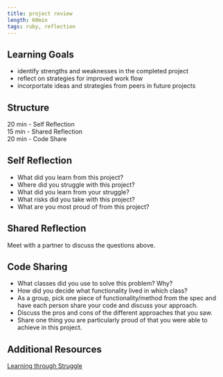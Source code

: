 ```yaml
---
title: project review
length: 60min
tags: ruby, reflection
---  
```



## Learning Goals  
* identify strengths and weaknesses in the completed project 
* reflect on strategies for improved work flow 
* incorportate ideas and strategies from peers in future projects

## Structure  

20 min - Self Reflection  
15 min - Shared Reflection  
20 min - Code Share 


## Self Reflection
- What did you learn from this project?
- Where did you struggle with this project?
- What did you learn from your struggle?
- What risks did you take with this project?
- What are you most proud of from this project? 
  
## Shared Reflection 
Meet with a partner to discuss the questions above.

## Code Sharing 
* What classes did you use to solve this problem? Why?
* How did you decide what functionality lived in which class?
* As a group, pick one piece of functionality/method from the spec and have each person share your code and discuss your approach.
* Discuss the pros and cons of the different approaches that you saw.
* Share one thing you are particularly proud of that you were able to achieve in this project.


## Additional Resources
[Learning through Struggle](https://ww2.kqed.org/mindshift/2012/11/15/struggle-means-learning-difference-in-eastern-and-western-cultures/)
